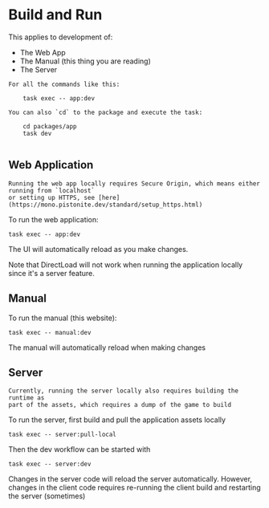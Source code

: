 # Build and Run

This applies to development of:
- The Web App
- The Manual (this thing you are reading)
- The Server

```admonish tip
For all the commands like this:
   
    task exec -- app:dev

You can also `cd` to the package and execute the task:

    cd packages/app
    task dev


```


## Web Application
```admonish warning
Running the web app locally requires Secure Origin, which means either running from `localhost`
or setting up HTTPS, see [here](https://mono.pistonite.dev/standard/setup_https.html)
```

To run the web application:
```
task exec -- app:dev
```
The UI will automatically reload as you make changes.

Note that DirectLoad will not work when running the application locally since
it's a server feature.

## Manual
To run the manual (this website):
```
task exec -- manual:dev
```
The manual will automatically reload when making changes

## Server
```admonish warning
Currently, running the server locally also requires building the runtime as
part of the assets, which requires a dump of the game to build
```

To run the server, first build and pull the application assets locally
```
task exec -- server:pull-local
```
Then the dev workflow can be started with
```
task exec -- server:dev
```
Changes in the server code will reload the server automatically. However,
changes in the client code requires re-running the client build and restarting
the server (sometimes)
